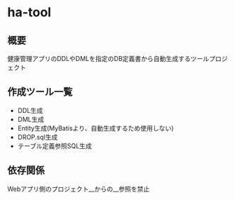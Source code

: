 # ha-tool

## 概要
健康管理アプリのDDLやDMLを指定のDB定義書から自動生成するツールプロジェクト

## 作成ツール一覧
- DDL生成
- DML生成
- Entity生成(MyBatisより、自動生成するため使用しない)
- DROP.sql生成
- テーブル定義参照SQL生成

## 依存関係
Webアプリ側のプロジェクト__からの__参照を禁止